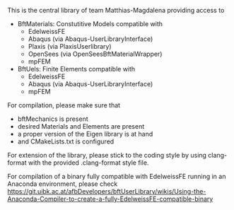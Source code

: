 This is the central library of team Matthias-Magdalena providing access to
- BftMaterials:  Constutitive Models compatible with
    - EdelweissFE
    - Abaqus (via Abaqus-UserLibraryInterface)
    - Plaxis (via PlaxisUserlibrary)
    - OpenSees (via OpenSeesBftMaterialWrapper)
    - mpFEM 
- BftUels: Finite Elements compatible with
    - EdelweissFE
    - Abaqus (via Abaqus-UserLibraryInterface)
    - mpFEM 
    
For compilation, please make sure that
- bftMechanics is present
- desired Materials and Elements are present
- a proper version of the Eigen library is at hand
- and CMakeLists.txt is configured

For extension of the library, please stick to the coding style by using 
clang-format with the provided .clang-format style file.

For compilation of a binary  fully compatible with EdelweissFE running in an Anaconda environment, please check
https://git.uibk.ac.at/afbDevelopers/bftUserLibrary/wikis/Using-the-Anaconda-Compiler-to-create-a-fully-EdelweissFE-compatible-binary